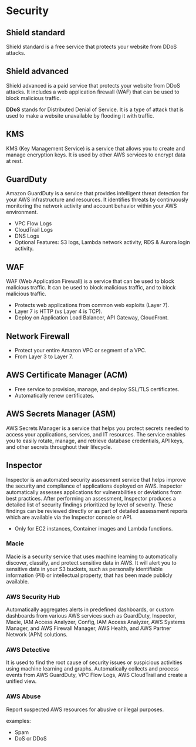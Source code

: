 # Security

## Shield standard

Shield standard is a free service that protects your website from DDoS attacks.

## Shield advanced

Shield advanced is a paid service that protects your website from DDoS attacks. It includes a web application firewall (WAF) that can be used to block malicious traffic.

**DDoS** stands for Distributed Denial of Service. It is a type of attack that is used to make a website unavailable by flooding it with traffic.

## KMS

KMS (Key Management Service) is a service that allows you to create and manage encryption keys. It is used by other AWS services to encrypt data at rest.

## GuardDuty

Amazon GuardDuty is a service that provides intelligent threat detection for your AWS infrastructure and resources. It identifies threats by continuously monitoring the network activity and account behavior within your AWS environment.

- VPC Flow Logs
- CloudTrail Logs
- DNS Logs
- Optional Features: S3 logs, Lambda network activity, RDS & Aurora login activity.

## WAF

WAF (Web Application Firewall) is a service that can be used to block malicious traffic. It can be used to block malicious traffic, and to block malicious traffic.

- Protects web applications from common web exploits (Layer 7).
- Layer 7 is HTTP (vs Layer 4 is TCP).
- Deploy on Application Load Balancer, API Gateway, CloudFront.

## Network Firewall

- Protect your entire Amazon VPC or segment of a VPC.
- From Layer 3 to Layer 7.

## AWS Certificate Manager (ACM)

- Free service to provision, manage, and deploy SSL/TLS certificates.
- Automatically renew certificates.

## AWS Secrets Manager (ASM)

AWS Secrets Manager is a service that helps you protect secrets needed to access your applications, services, and IT resources. The service enables you to easily rotate, manage, and retrieve database credentials, API keys, and other secrets throughout their lifecycle.

## Inspector

Inspector is an automated security assessment service that helps improve the security and compliance of applications deployed on AWS. Inspector automatically assesses applications for vulnerabilities or deviations from best practices. After performing an assessment, Inspector produces a detailed list of security findings prioritized by level of severity. These findings can be reviewed directly or as part of detailed assessment reports which are available via the Inspector console or API.

- Only for EC2 instances, Container images and Lambda functions.

### Macie

Macie is a security service that uses machine learning to automatically discover, classify, and protect sensitive data in AWS. It will alert you to sensitive data in your S3 buckets, such as personally identifiable information (PII) or intellectual property, that has been made publicly available.

### AWS Security Hub

Automatically aggregates alerts in predefined dashboards, or custom dashboards from various AWS services such as GuardDuty, Inspector, Macie, IAM Access Analyzer, Config, IAM Access Analyzer, AWS Systems Manager, and AWS Firewall Manager, AWS Health, and AWS Partner Network (APN) solutions.

### AWS Detective

It is used to find the root cause of security issues or suspicious activities using machine learning and graphs. Automatically collects and process events from AWS GuardDuty, VPC Flow Logs, AWS CloudTrail and create a unified view.

### AWS Abuse

Report suspected AWS resources for abusive or illegal purposes.

examples:

- Spam
- DoS or DDoS
